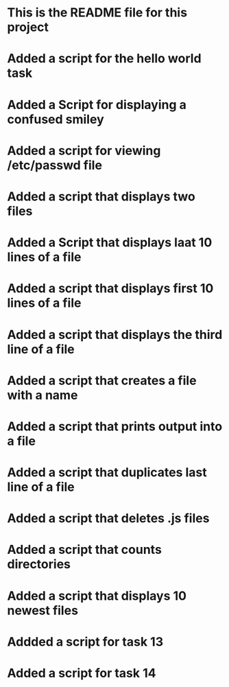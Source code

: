 # This is the README file for this project
# Added a script for the hello world task
# Added a Script for displaying a confused smiley
# Added a script for viewing /etc/passwd file
# Added a script that displays two files
# Added a Script that displays laat 10 lines of a file
# Added a script that displays first 10 lines of a file
# Added a script that displays the third line of a file
# Added a script that creates a file with a name
# Added a script that prints output into a file
# Added a script that duplicates last line of a file
# Added a script that deletes .js files
# Added a script that counts directories
# Added a script that displays 10 newest files
# Addded a script for task 13
# Added a script for task 14

